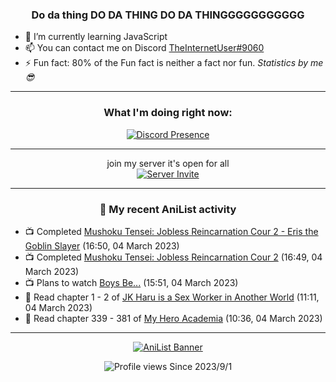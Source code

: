 <div align="center">

### Do da thing DO DA THING DO DA THINGGGGGGGGGGG
</div>

- 🌱 I’m currently learning JavaScript
- 📫 You can contact me on Discord [TheInternetUser#9060](https://discord.com/users/534117072796385300)
- ⚡ Fun fact: 80% of the Fun fact is neither a fact nor fun. _Statistics by me 😎_
<hr>

<div align="center">

### What I'm doing right now:
[![Discord Presence](https://lanyard.cnrad.dev/api/534117072796385300)](https://discord.com/users/534117072796385300)
<hr>

join my server it's open for all <br>
[![Server Invite](https://invidget.switchblade.xyz/bfYgVHxrSs)](https://discord.gg/bfYgVHxrSs)

<hr>
  
### 🌸 My recent AniList activity

</div>

<!-- ANILIST_ACTIVITY:start -->

-   📺 Completed [Mushoku Tensei: Jobless Reincarnation Cour 2 - Eris the Goblin Slayer](https://anilist.co/anime/141534) (16:50, 04 March 2023)
-   📺 Completed [Mushoku Tensei: Jobless Reincarnation Cour 2](https://anilist.co/anime/127720) (16:49, 04 March 2023)
-   📺 Plans to watch [Boys Be...](https://anilist.co/anime/105) (15:51, 04 March 2023)
-   📖 Read chapter 1 - 2 of [JK Haru is a Sex Worker in Another World](https://anilist.co/manga/110175) (11:11, 04 March 2023)
-   📖 Read chapter 339 - 381 of [My Hero Academia](https://anilist.co/manga/85486) (10:36, 04 March 2023)

<!-- ANILIST_ACTIVITY:end -->
<hr>

<div align="center">

[![AniList Banner](https://img.anili.st/User/929966)](https://anilist.co/user/TheInternetUser)

![Profile views](https://gpvc.arturio.dev/TheInternetUse7) Since 2023/9/1

</div>
